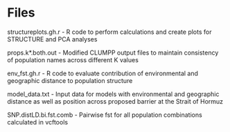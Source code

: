 # Files #
  structureplots.gh.r - R code to perform calculations and create plots for STRUCTURE and PCA analyses  
    
  props.k*.both.out - Modified CLUMPP output files to maintain consistency of population names across different K values  
    
  env_fst.gh.r - R code to evaluate contribution of environmental and geographic distance to population structure  
    
  model_data.txt - Input data for models with environmental and geographic distance as well as position across proposed barrier at the Strait of Hormuz  
    
  SNP.distLD.bi.fst.comb - Pairwise fst for all population combinations calculated in vcftools
